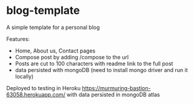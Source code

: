 # blog-template
A simple template for a personal blog

Features: 
- Home, About us, Contact pages
- Compose post by adding /compose to the url
- Posts are cut to 100 characters with readme link to the full post
- data persisted with mongoDB (need to install mongo driver and run it locally)

Deployed to testing in Heroku
https://murmuring-bastion-63058.herokuapp.com/
with data persisted in mongoDB atlas
